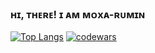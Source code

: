 ### ʜɪ, ᴛʜᴇʀᴇ! ɪ ᴀᴍ ᴍᴏxᴀ-ʀᴜᴍɪɴ

<!--
**moxa-rumin/moxa-rumin** is a ✨ _special_ ✨ repository because its `README.md` (this file) appears on your GitHub profile.

Here are some ideas to get you started:

- 🔭 I’m currently working on ...
- 🌱 I’m currently learning ...
- 👯 I’m looking to collaborate on ...
- 🤔 I’m looking for help with ...
- 💬 Ask me about ...
- 📫 How to reach me: ...
- 😄 Pronouns: ...
- ⚡ Fun fact: ...
-->

[![Top Langs](https://github-readme-stats.vercel.app/api/top-langs/?username=moxa-rumin&layout=compact)](https://github.com/anuraghazra/github-readme-stats)
[![codewars](https://www.codewars.com/users/Moxa_rumin/badges/large)](https://www.codewars.com/users/Moxa_rumin) 

